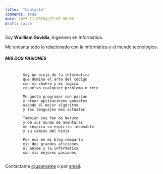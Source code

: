 ```yaml
---
title:  "Contacto" 
comments: true
date: 2023-11-03T04:27:07-05:00
draft: false
---
```


Soy **Wuilliam Gavidia**, Ingeniero en Informatica.

Me encanta todo lo relacionado con la informática y el mundo tecnologico.
   
##### MIS DOS PASIONES

<pre>
    <code>
        Soy un ninja de la informatica
        que domina el arte del codigo
        con mi chakra y mi logica
        resuelvo cualquier problema o reto

        Me gusta programar con pasion  
        y crear aplicaciones geniales
        usando el mejor algoritmo     
        y los lenguajes mas actuales

        Tambien soy fan de Naruto
        y de sus mundo de aventuras
        me inspira su espiritu indomable
        y su camino del ninja

        Por eso en mi blog comparto
        mis dos grandes aficiones
        el anime y la informatica
        son mis mejores pasiones
    </code>
</pre> 

Contactame [@username] o por [email].

[@username]: https://twitter.com/Wzerpa_g
[email]: mailto:zerpaw@gmai.com
